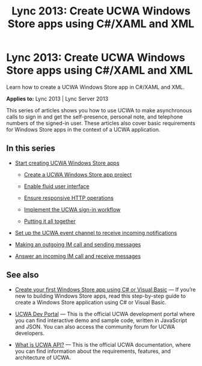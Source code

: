 ﻿---
title: 'Lync 2013: Create UCWA Windows Store apps using C#/XAML and XML'
TOCTitle: 'Lync 2013: Create UCWA Windows Store apps using C#/XAML and XML'
ms:assetid: c71784f0-c7ba-4b78-90a9-d2a3ff1a9363
ms:mtpsurl: https://msdn.microsoft.com/en-us/library/Dn551186(v=office.15)
ms:contentKeyID: 60829943
ms.date: 07/25/2014
mtps_version: v=office.15
---

# Lync 2013: Create UCWA Windows Store apps using C\#/XAML and XML

Learn how to create a UCWA Windows Store app in C\#/XAML and XML.


**Applies to:** Lync 2013 | Lync Server 2013

This series of articles shows you how to use UCWA to make asynchronous calls to sign in and get the self-presence, personal note, and telephone numbers of the signed-in user. These articles also cover basic requirements for Windows Store apps in the context of a UCWA application.

## In this series

  - [Start creating UCWA Windows Store apps](start-creating-ucwa-windows-store-apps.md)
    
      - [Create a UCWA Windows Store app project](create-a-ucwa-windows-store-app-project.md)
    
      - [Enable fluid user interface](enable-fluid-user-interface.md)
    
      - [Ensure responsive HTTP operations](ensure-responsive-http-operations.md)
    
      - [Implement the UCWA sign-in workflow](implement-the-ucwa-sign-in-workflow.md)
    
      - [Putting it all together](putting-it-all-together.md)

  - [Set up the UCWA event channel to receive incoming notifications](set-up-the-ucwa-event-channel-to-receive-incoming-notifications.md)

  - [Making an outgoing IM call and sending messages](making-an-outgoing-im-call-and-sending-messages.md)

  - [Answer an incoming IM call and receive messages](answer-an-incoming-im-call-and-receive-messages.md)

## See also

  - [Create your first Windows Store app using C\# or Visual Basic](http://msdn.microsoft.com/en-us/library/windows/apps/hh974581.aspx) — If you’re new to building Windows Store apps, read this step-by-step guide to create a Windows Store application using C\# or Visual Basic.

  - [UCWA Dev Portal](http://ucwa.skype.com/) — This is the official UCWA development portal where you can find interactive demo and sample code, written in JavaScript and JSON. You can also access the community forum for UCWA developers.

  - [What is UCWA API?](http://ucwa.skype.com/documentation/what-is-lync-ucwa-api) — This is the official UCWA documentation, where you can find information about the requirements, features, and architecture of UCWA.

